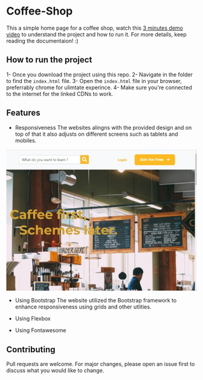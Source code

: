 # Coffee-Shop

This a simple home page for a coffee shop, watch this [3 minutes demo video](https://www.loom.com/share/26c4513a4f1b4b96b66a34af78f29605) to understand the project and how to run it. For more details, keep reading the documentaion! :) 


## How to run the project

1- Once you download the project using this repo.
2- Navigate in the folder to find the `index.html` file.
3- Open the `index.html` file in your browser, preferrably chrome for ulimtate experince. 
4- Make sure you're connected to the internet for the linked CDNs to work. 


## Features 

- Responsiveness
The websites alingns with the provided design and on top of that it also adjusts on different screens such as tablets and mobiles. 

![tablet](https://github.com/Sondosss/Coffee-Shop/blob/main/screenshots/coffee%20shop%205%20.jpeg)

- Using Bootstrap 
The website utilized the Bootstrap framework to enhance responsiveness using grids and other utlities.  

- Using Flexbox 


- Using Fontawesome 



## Contributing
Pull requests are welcome. For major changes, please open an issue first to discuss what you would like to change.

